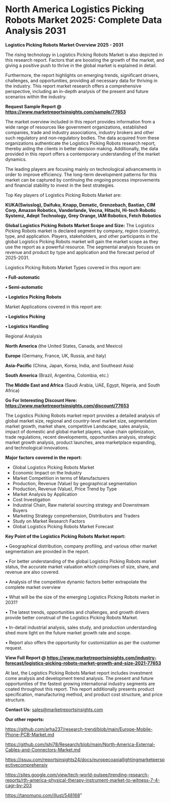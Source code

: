 # North America Logistics Picking Robots Market 2025: Complete Data Analysis 2031

<Strong> Logistics Picking Robots Market Overview 2025 - 2031</strong>

The rising technology in Logistics Picking Robots Market is also depicted in this research report. Factors that are boosting the growth of the market, and giving a positive push to thrive in the global market is explained in detail.

Furthermore, the report highlights on emerging trends, significant drivers, challenges, and opportunities, providing all necessary data for thriving in the industry. This report market research offers a comprehensive perspective, including an in-depth analysis of the present and future scenarios within the industry.

<strong>Request Sample Report @ <a href=https://www.marketreportsinsights.com/sample/77653>https://www.marketreportsinsights.com/sample/77653</a></strong>

The market overview included in this report provides information from a wide range of resources like government organizations, established companies, trade and industry associations, industry brokers and other such regulatory and non-regulatory bodies. The data acquired from these organizations authenticate the Logistics Picking Robots research report, thereby aiding the clients in better decision making. Additionally, the data provided in this report offers a contemporary understanding of the market dynamics.

The leading players are focusing mainly on technological advancements in order to improve efficiency. The long-term development patterns for this market can be captured by continuing the ongoing process improvements and financial stability to invest in the best strategies.

Top Key players of Logistics Picking Robots Market are:

<strong>KUKA(Swisslog), Daifuku, Knapp, Dematic, Grenzebach, Bastian, CIM Corp, Amazon Robotics, Vanderlande, Vecna, Hitachi, Hi-tech Robotic Systemz, Adept Technology, Grey Orange, IAM Robotics, Fetch Robotics</strong>

<strong><b>Global Logistics Picking Robots Market Scope and Size:</b></strong>
The Logistics Picking Robots market is declared segment by company, region (country), type, and application. Players, stakeholders, and other participants in the global Logistics Picking Robots market will gain the market scope as they use the report as a powerful resource. The segmental analysis focuses on revenue and product by type and application and the forecast period of 2025-2031.

Logistics Picking Robots Market Types covered in this report are:

<strong>• Full-automatic

• Semi-automatic

• Logistics Picking Robots</strong>

Market Applications covered in this report are:

<strong>• Logistics Picking

• Logistics Handling</strong> 

Regional Analysis

<strong>North America</strong> (the United States, Canada, and Mexico)

<strong>Europe</strong> (Germany, France, UK, Russia, and Italy)

<strong>Asia-Pacific</strong> (China, Japan, Korea, India, and Southeast Asia)

<strong>South America</strong> (Brazil, Argentina, Colombia, etc.)

<strong>The Middle East and Africa</strong> (Saudi Arabia, UAE, Egypt, Nigeria, and South Africa)

<strong>Go For Interesting Discount Here: <a href=https://www.marketreportsinsights.com/discount/77653>https://www.marketreportsinsights.com/discount/77653</a></strong>

The Logistics Picking Robots market report provides a detailed analysis of global market size, regional and country-level market size, segmentation market growth, market share, competitive Landscape, sales analysis, impact of domestic and global market players, value chain optimization, trade regulations, recent developments, opportunities analysis, strategic market growth analysis, product launches, area marketplace expanding, and technological innovations.

<strong><b>Major factors covered in the report:</b></strong>
<ul>
  <li>Global Logistics Picking Robots Market </li>
  <li>Economic Impact on the Industry</li>
  <li>Market Competition in terms of Manufacturers</li>
  <li>Production, Revenue (Value) by geographical segmentation</li>
  <li>Production, Revenue (Value), Price Trend by Type</li>
  <li>Market Analysis by Application</li>
  <li>Cost Investigation</li>
  <li>Industrial Chain, Raw material sourcing strategy and Downstream Buyers</li>
  <li>Marketing Strategy comprehension, Distributors and Traders</li>
  <li>Study on Market Research Factors</li>
  <li>Global Logistics Picking Robots Market Forecast</li>
</ul>

<strong><b>Key Point of the Logistics Picking Robots Market report:</b></strong>

• Geographical distribution, company profiling, and various other market segmentation are provided in the report.

• For better understanding of the global Logistics Picking Robots market status, the accurate market valuation which comprises of size, share, and revenue are also covered.

• Analysis of the competitive dynamic factors better extrapolate the complete market overview

• What will be the size of the emerging Logistics Picking Robots market in 2031?

• The latest trends, opportunities and challenges, and growth drivers provide better construal of the Logistics Picking Robots Market.

• In-detail industrial analysis, sales study, and production understanding shed more light on the future market growth rate and scope.

• Report also offers the opportunity for customization as per the customer request.

<strong><b>View Full Report @ <a href=https://www.marketreportsinsights.com/industry-forecast/logistics-picking-robots-market-growth-and-size-2021-77653>https://www.marketreportsinsights.com/industry-forecast/logistics-picking-robots-market-growth-and-size-2021-77653</a></b></strong>


At last, the Logistics Picking Robots Market report includes investment come analysis and development trend analysis. The present and future opportunities of the fastest growing international industry segments are coated throughout this report. This report additionally presents product specification, manufacturing method, and product cost structure, and price structure.

<strong>Contact Us:</strong>
sales@marketreportsinsights.com

<strong>Our other reports:</strong>

<a href=https://github.com/arha237/research-trend/blob/main/Europe-Mobile-Phone-PCB-Market.md>https://github.com/arha237/research-trend/blob/main/Europe-Mobile-Phone-PCB-Market.md</a>

<a href=https://github.com/Ishi78/Research/blob/main/North-America-External-Cables-and-Connectors-Market.md>https://github.com/Ishi78/Research/blob/main/North-America-External-Cables-and-Connectors-Market.md</a>

<a href=https://issuu.com/reportsinsights24/docs/europecoaxiallightingmarketperspectivecomprehensiv>https://issuu.com/reportsinsights24/docs/europecoaxiallightingmarketperspectivecomprehensiv</a>

<a href=https://sites.google.com/view/tech-world-pulsee/trending-research-reports/rth-america-physical-therapy-instrument-market-to-witness-7-4-cagr-by-203>https://sites.google.com/view/tech-world-pulsee/trending-research-reports/rth-america-physical-therapy-instrument-market-to-witness-7-4-cagr-by-203</a>

<a href=https://tanomuno.com/illust/548168>https://tanomuno.com/illust/548168</a>"
